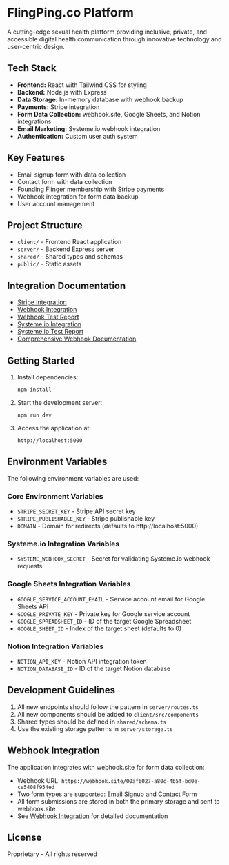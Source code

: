 # FlingPing.co Platform

A cutting-edge sexual health platform providing inclusive, private, and accessible digital health communication through innovative technology and user-centric design.

## Tech Stack

- **Frontend:** React with Tailwind CSS for styling
- **Backend:** Node.js with Express
- **Data Storage:** In-memory database with webhook backup
- **Payments:** Stripe integration
- **Form Data Collection:** webhook.site, Google Sheets, and Notion integrations
- **Email Marketing:** Systeme.io webhook integration
- **Authentication:** Custom user auth system

## Key Features

- Email signup form with data collection
- Contact form with data collection
- Founding Flinger membership with Stripe payments
- Webhook integration for form data backup
- User account management

## Project Structure

- `client/` - Frontend React application
- `server/` - Backend Express server
- `shared/` - Shared types and schemas
- `public/` - Static assets

## Integration Documentation

- [Stripe Integration](./STRIPE-INTEGRATION.md)
- [Webhook Integration](./WEBHOOK-INTEGRATION.md)
- [Webhook Test Report](./WEBHOOK-TEST-REPORT.md)
- [Systeme.io Integration](./SYSTEME-INTEGRATION.md)
- [Systeme.io Test Report](./WEBHOOK-TEST-REPORT-SYSTEME.md)
- [Comprehensive Webhook Documentation](./WEBHOOK-INTEGRATION-DOCS.md)

## Getting Started

1. Install dependencies:
   ```
   npm install
   ```

2. Start the development server:
   ```
   npm run dev
   ```

3. Access the application at:
   ```
   http://localhost:5000
   ```

## Environment Variables

The following environment variables are used:

### Core Environment Variables
- `STRIPE_SECRET_KEY` - Stripe API secret key
- `STRIPE_PUBLISHABLE_KEY` - Stripe publishable key
- `DOMAIN` - Domain for redirects (defaults to http://localhost:5000)

### Systeme.io Integration Variables
- `SYSTEME_WEBHOOK_SECRET` - Secret for validating Systeme.io webhook requests

### Google Sheets Integration Variables
- `GOOGLE_SERVICE_ACCOUNT_EMAIL` - Service account email for Google Sheets API
- `GOOGLE_PRIVATE_KEY` - Private key for Google service account
- `GOOGLE_SPREADSHEET_ID` - ID of the target Google Spreadsheet
- `GOOGLE_SHEET_ID` - Index of the target sheet (defaults to 0)

### Notion Integration Variables
- `NOTION_API_KEY` - Notion API integration token
- `NOTION_DATABASE_ID` - ID of the target Notion database

## Development Guidelines

1. All new endpoints should follow the pattern in `server/routes.ts`
2. All new components should be added to `client/src/components`
3. Shared types should be defined in `shared/schema.ts`
4. Use the existing storage patterns in `server/storage.ts`

## Webhook Integration

The application integrates with webhook.site for form data collection:

- Webhook URL: `https://webhook.site/00af6027-a80c-4b5f-bd0e-ce5408f954ed`
- Two form types are supported: Email Signup and Contact Form
- All form submissions are stored in both the primary storage and sent to webhook.site
- See [Webhook Integration](./WEBHOOK-INTEGRATION.md) for detailed documentation

## License

Proprietary - All rights reserved